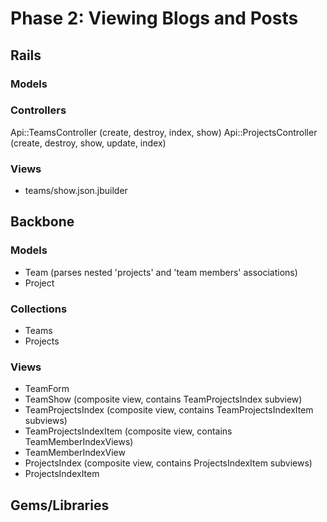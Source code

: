 # Phase 2: Viewing Blogs and Posts

## Rails
### Models

### Controllers
Api::TeamsController (create, destroy, index, show)
Api::ProjectsController (create, destroy, show, update, index)

### Views
* teams/show.json.jbuilder

## Backbone
### Models
* Team (parses nested 'projects' and 'team members' associations)
* Project

### Collections
* Teams
* Projects

### Views
* TeamForm
* TeamShow (composite view, contains TeamProjectsIndex subview)
* TeamProjectsIndex (composite view, contains TeamProjectsIndexItem subviews)
* TeamProjectsIndexItem (composite view, contains TeamMemberIndexViews)
* TeamMemberIndexView
* ProjectsIndex (composite view, contains ProjectsIndexItem subviews)
* ProjectsIndexItem

## Gems/Libraries
